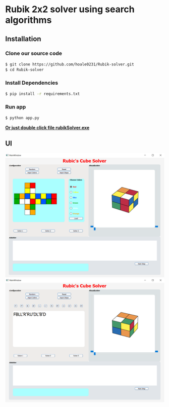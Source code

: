 # Rubik 2x2 solver using search algorithms

## Installation
### Clone our source code
```sh
$ git clone https://github.com/hoale0231/Rubik-solver.git
$ cd Rubik-solver
```

### Install Dependencies
```sh
$ pip install -r requirements.txt
```

### Run app
```sh
$ python app.py
```
<b><u>Or just double click file **rubikSolver.exe**</u></b>

## UI

![](Images/UI1.png)
![](Images/UI2.png)
